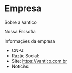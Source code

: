 # Empresa

Sobre a Vantico



Nossa Filosofia



Informações da empresa

* CNPJ:&#x20;
* Razão Social:
* Site: https://vantico.com.br
* Notícias:
